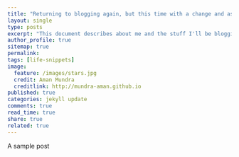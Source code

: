 ```yaml
---
title: "Returning to blogging again, but this time with a change and as a serious+mature programmer"
layout: single
type: posts
excerpt: "This document describes about me and the stuff I'll be blogging in the coming days. Mostly I'll be doing programming and some open source projects."
author_profile: true
sitemap: true
permalink:
tags: [life-snippets]
image:
  feature: /images/stars.jpg
  credit: Aman Mundra
  creditlink: http://mundra-aman.github.io
published: true
categories: jekyll update
comments: true
read_time: true
share: true
related: true
---
```


A sample post